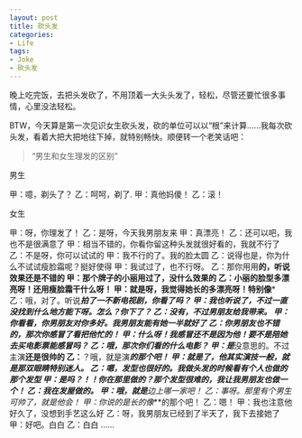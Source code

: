 ```yaml
---
layout: post
title: 砍头发
categories:
- Life
tags:
- Joke
- 砍头发
---
```


晚上吃完饭，去把头发砍了，不用顶着一大头头发了，轻松，尽管还要忙很多事情，心里没法轻松。

BTW，今天算是第一次见识女生砍头发，砍的单位可以以“根”来计算……我每次砍头发，看着大把大把地往下掉，就特别畅快。顺便转一个老笑话吧：


> 

> 
> “男生和女生理发的区别”
> 
> 
男生

甲：噫，剃头了？
乙：呵呵，剃了.
甲：真他妈傻！
乙：滚！

女生

甲：呀，你理发了！
乙：是呀，今天我男朋友来
甲：真漂亮！
乙：还可以吧，我也不是很满意了
甲：相当不错的，你看你留这种头发就很好看的，我就不行了
乙：不是呀，你可以试试的
甲：我不行的了。我的脸太圆
乙：说得也是，你为什么不试试瘦脸霜呢？挺好使得
甲：我试过了，也不行呀。
乙：那你用用**的，听说效果还是不错的
甲：那个牌子的小丽用过了，没什么效果的
乙：小丽的脸型多漂亮呀！还用瘦脸霜干什么呀！
甲：就是呀，我觉得她长的多漂亮呀！特别像***
乙：哦，对了。听说***拍了一不新电视剧，你看了吗？
甲：我也听说了，不过一直没找到什么地方能下呀。怎么？你下了？
乙：没有，不过男朋友给我带来。
甲：你看看，你男朋友对你多好。我男朋友能有她一半就好了
乙：你男朋友也不错的，那次你感冒了看把他忙的！
甲：什么呀！我感冒还不是因为他！要不是陪她去买电影票能感冒吗？
乙：哦，那次你们看的什么电影？
甲：是***没意思的。不过主演**还是很帅的
乙：**？哦，就是演*****的那个吧！
甲：就是了，他其实演技一般，就是那双眼睛特别迷人。
乙：嗯，发型也很好的。我做头发的时候看有个人也做的那个发型
甲：是吗？！！你在那里做的？那个发型很难的，我让我男朋友也做一个！
乙：我在**发屋做的。
甲：哦，就是**边上哪一家吧！
乙：事呀。那里有个男生可帅了，就是他会！
甲：你说的是长的像***的那个吧！
乙：嗯！
甲：我也注意他好久了，没想到手艺这么好
乙：呀，我男朋友已经到了半天了，我下去接她了
甲：好吧。白白
乙：白白 ......
